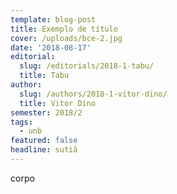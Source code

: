 ```yaml
---
template: blog-post
title: Exemplo de título
cover: /uploads/bce-2.jpg
date: '2018-08-17'
editorial:
  slug: /editorials/2018-1-tabu/
  title: Tabu
author:
  slug: /authors/2018-1-vitor-dino/
  title: Vitor Dino
semester: 2018/2
tags:
  - unb
featured: false
headline: sutiã
---
```

corpo
